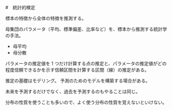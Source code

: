 #　統計的検定

標本の特徴から全体の特徴を推測する。

母集団のパラメータ（平均、標準偏差、比率など）を、標本から推測する統計学の手法。

- 母平均
- 母分散

パラメータの推定値を 1 つだけ計算する点の推定と、パラメータの推定値がどの程度信頼できるかを示す信頼区間を計算する区間（線）の推定がある。

推定の基礎はモデリング。
予測のためのモデルを構築する場合がある。

未来を予測するだけでなく、過去を予測するのもやることは同じ。

分布の性質を使うことも多いので、よく使う分布の性質を覚えないといけない。
